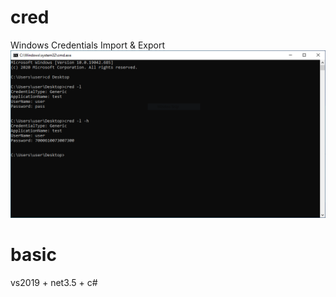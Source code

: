# cred
Windows Credentials Import &amp; Export
![Screenshot](Capture.PNG)

# basic
vs2019 + net3.5 + c#
